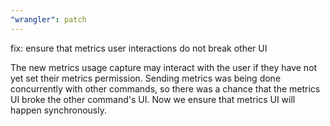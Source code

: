 ```yaml
---
"wrangler": patch
---
```


fix: ensure that metrics user interactions do not break other UI

The new metrics usage capture may interact with the user if they have not yet set their metrics permission.
Sending metrics was being done concurrently with other commands, so there was a chance that the metrics UI broke the other command's UI.
Now we ensure that metrics UI will happen synchronously.
